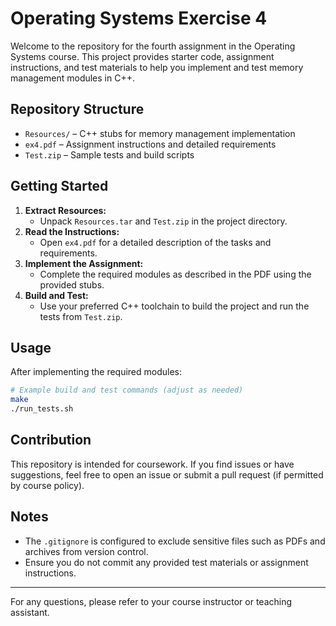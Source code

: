 # Operating Systems Exercise 4

Welcome to the repository for the fourth assignment in the Operating Systems course. This project provides starter code, assignment instructions, and test materials to help you implement and test memory management modules in C++.

## Repository Structure

- `Resources/`   – C++ stubs for memory management implementation
- `ex4.pdf`      – Assignment instructions and detailed requirements
- `Test.zip`     – Sample tests and build scripts

## Getting Started

1. **Extract Resources:**
   - Unpack `Resources.tar` and `Test.zip` in the project directory.
2. **Read the Instructions:**
   - Open `ex4.pdf` for a detailed description of the tasks and requirements.
3. **Implement the Assignment:**
   - Complete the required modules as described in the PDF using the provided stubs.
4. **Build and Test:**
   - Use your preferred C++ toolchain to build the project and run the tests from `Test.zip`.

## Usage

After implementing the required modules:

```sh
# Example build and test commands (adjust as needed)
make
./run_tests.sh
```

## Contribution

This repository is intended for coursework. If you find issues or have suggestions, feel free to open an issue or submit a pull request (if permitted by course policy).

## Notes

- The `.gitignore` is configured to exclude sensitive files such as PDFs and archives from version control.
- Ensure you do not commit any provided test materials or assignment instructions.

---

For any questions, please refer to your course instructor or teaching assistant.
